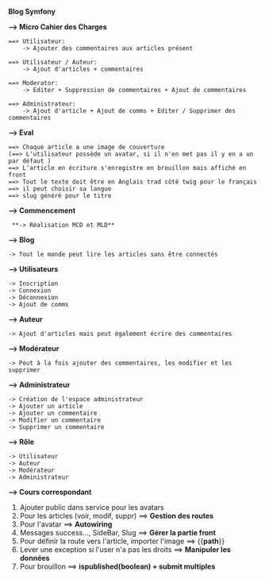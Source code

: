 **Blog Symfony**

**--> Micro Cahier des Charges**

    ==> Utilisateur:
        -> Ajouter des commentaires aux articles présent

    ==> Utilisateur / Auteur:
        -> Ajout d'articles + commentaires

    ==> Moderator:
        -> Editer + Suppression de commentaires + Ajout de commentaires

    ==> Administrateur:
        -> Ajout d'article + Ajout de comms + Editer / Supprimer des commentaires

**--> Eval**

    ==> Chaque article a une image de couverture
    (==> L'utilisateur possède un avatar, si il n'en met pas il y en a un par défaut )
    ==> L'article en écriture s'enregistre en brouillon mais affiché en front
    ==> Tout le texte doit être en Anglais trad côté twig pour le français
    ==> il peut choisir sa langue
    ==> slug généré pour le titre



**--> Commencement**

     **-> Réalisation MCD et MLD**

**--> Blog**

    -> Tout le monde peut lire les articles sans être connectés

**--> Utilisateurs**
    
    -> Inscription
    -> Connexion
    -> Déconnexion
    -> Ajout de comms
    
**--> Auteur** 
    
    -> Ajout d'articles mais peut également écrire des commentaires

**--> Modérateur**

    -> Peut à la fois ajouter des commentaires, les modifier et les supprimer

**--> Administrateur**
        
    -> Création de l'espace administrateur 
    -> Ajouter un article 
    -> Ajouter un commentaire
    -> Modifier un commentaire
    -> Supprimer un commentaire

**--> Rôle**

    -> Utilisateur
    -> Auteur
    -> Modérateur
    -> Administrateur

__**--> Cours correspondant**__

1. Ajouter public dans service pour les avatars 
2. Pour les articles (voir, modif, suppr) ==> **Gestion des routes**
3. Pour l'avatar ==> **Autowiring**
4. Messages success..., SideBar, Slug ==> **Gérer la partie front**
5. Pour définir la route vers l'article, importer l'image ==> {{**path**}}
6. Lever une exception si l'user n'a pas les droits ==> **Manipuler les données**
7. Pour brouillon ==> **ispublished(boolean) + submit multiples**
